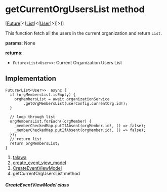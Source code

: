 
<div>

# getCurrentOrgUsersList method

</div>


[[Future](https://api.flutter.dev/flutter/dart-core/Future-class.html)[\<[[List](https://api.flutter.dev/flutter/dart-core/List-class.html)[\<[[User](../../models_user_user_info/User-class.html)]\>]]\>]]




This function fetch all the users in the current organization and return
`List`.

**params**: None

**returns**:

-   `Future<List<User>>`: Current Organization Users List



## Implementation

``` language-dart
Future<List<User>>  async {
  if (orgMembersList.isEmpty) {
    orgMembersList = await organizationService
        .getOrgMembersList(userConfig.currentOrg.id!);
  }

  // loop through list
  orgMembersList.forEach((orgMember) {
    _memberCheckedMap.putIfAbsent(orgMember.id!, () => false);
    _memberCheckedMap.putIfAbsent(orgMember.id!, () => false);
  });
  // return list
  return orgMembersList;
}
```







1.  [talawa](../../index.html)
2.  [create_event_view_model](../../view_model_after_auth_view_models_event_view_models_create_event_view_model/)
3.  [CreateEventViewModel](../../view_model_after_auth_view_models_event_view_models_create_event_view_model/CreateEventViewModel-class.html)
4.  getCurrentOrgUsersList method

##### CreateEventViewModel class








